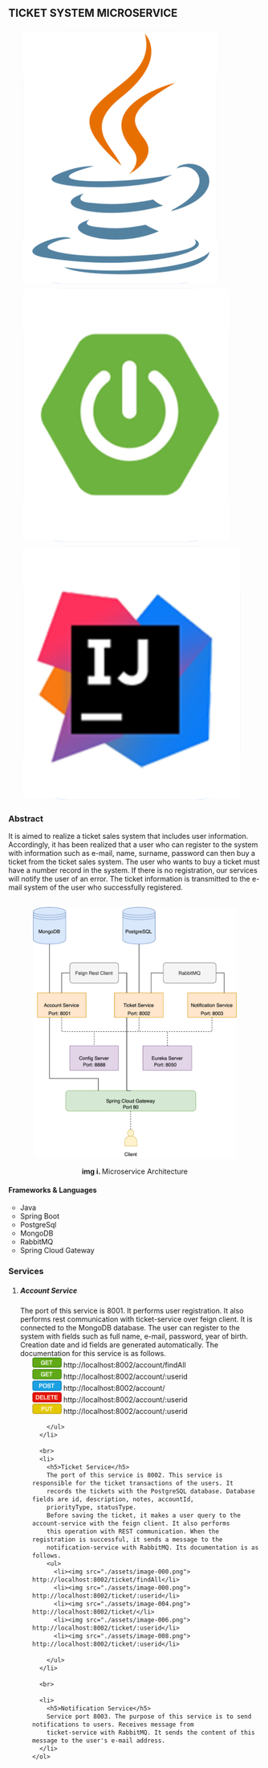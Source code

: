 <style>


    img {
      height: 500px;
    }
    ul>li>img {
      height: 20px;
    }

    div {
      align-items: center;
      text-align: center;
    }

    ul>li {
      list-style: circle;
    }

    .cli {
      background-color: white;
      box-shadow: 0 0 1px cornflowerblue;
      border-radius: 20%;
      display: inline-block;
      margin: 5px;
    }

    .bad {
      text-decoration: none;
      color: white;
      text-shadow: 0 0 50px white;
    }

    li>ul>li{
      list-style: none;
    }
  </style>

  <h2>TICKET SYSTEM MICROSERVICE</h2>
  </hr>

  <ul>
    <li style = "
      background-color: white;
      box-shadow: 0 0 1px cornflowerblue;
      border-radius: 20%;
      display: inline-block;
      margin: 5px;
    " ><a href=""><img height: "50px"; src="assets/java-logo.png" alt=""></a></li>
    <li class="badge cli"><a href=""><img height: "50px" src="assets/spring-logo.png" alt=""></a></li>
    <li class="badge cli"><a href=""><img height: "50px" src="assets/intellij-logo.png" alt=""></a></li>
  </ul>
  <h3>Abstract</h3>
  <p>
    It is aimed to realize a ticket sales system that includes user information. Accordingly, it has been realized that
    a user who can register to the system with information such as e-mail, name, surname, password can then buy a ticket
    from the ticket sales system. The user who wants to buy a ticket must have a number record in the system. If there
    is no registration, our services will notify the user of an error. The ticket information is transmitted to the
    e-mail system of the user who successfully registered.
  </p>
  <br>
  <div>
    <img src="assets/image-020.png" style="border-radius: 1%;">
    <p><b>img i. </b> Microservice Architecture</p>
  </div>
  <h4>Frameworks & Languages</h4>
  <ul>
    <li>Java</li>
    <li>Spring Boot</li>
    <li>PostgreSql</li>
    <li>MongoDB</li>
    <li>RabbitMQ</li>
    <li>Spring Cloud Gateway</li>

  </ul>
  <h3>Services</h4>
    <ol>
      <li>
        <h5>Account Service</h5>
        The port of this service is 8001. It performs user registration. It also performs rest communication with
        ticket-service over feign client. It is connected to the MongoDB database. The user can register to the system
        with fields such as full name, e-mail, password, year of birth. Creation date and id fields are generated
        automatically. The documentation for this service is as follows.
        <ul>
          <li><img src="./assets/image-000.png">  http://localhost:8002/account/findAll</li>
          <li><img src="./assets/image-000.png"> http://localhost:8002/account/:userid</li>
          <li><img src="./assets/image-004.png"> http://localhost:8002/account/</li>
          <li><img src="./assets/image-006.png"> http://localhost:8002/account/:userid</li>
          <li><img src="./assets/image-008.png"> http://localhost:8002/account/:userid</li>

        </ul>
      </li>

      <br>
      <li>
        <h5>Ticket Service</h5>
        The port of this service is 8002. This service is responsible for the ticket transactions of the users. It
        records the tickets with the PostgreSQL database. Database fields are id, description, notes, accountId,
        priorityType, statusType.
        Before saving the ticket, it makes a user query to the account-service with the feign client. It also performs
        this operation with REST communication. When the registration is successful, it sends a message to the
        notification-service with RabbitMQ. Its documentation is as follows.
        <ul>
          <li><img src="./assets/image-000.png">  http://localhost:8002/ticket/findAll</li>
          <li><img src="./assets/image-000.png"> http://localhost:8002/ticket/:userid</li>
          <li><img src="./assets/image-004.png"> http://localhost:8002/ticket/</li>
          <li><img src="./assets/image-006.png"> http://localhost:8002/ticket/:userid</li>
          <li><img src="./assets/image-008.png"> http://localhost:8002/ticket/:userid</li>

        </ul>
      </li>
      
      <br>

      <li>
        <h5>Notification Service</h5>
        Service port 8003. The purpose of this service is to send notifications to users. Receives message from
        ticket-service with RabbitMQ. It sends the content of this message to the user's e-mail address.
      </li>
    </ol>

</body>


